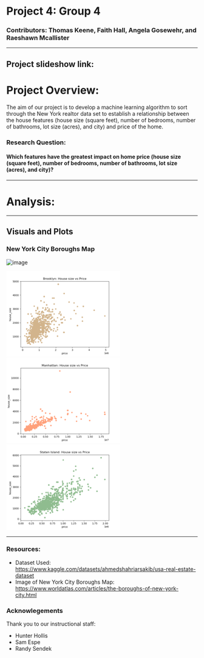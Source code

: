 # Project 4: Group 4
### Contributors: Thomas Keene, Faith Hall, Angela Gosewehr, and Raeshawn Mcallister
---
Project slideshow link: 
---
# Project Overview: 
The aim of our project is to develop a machine learning algorithm to sort through the New York realtor data set to establish a relationship between the house features (house size (square feet), number of bedrooms, number of bathrooms, lot size (acres), and city) and price of the home.

### Research Question: 
#### Which features have the greatest impact on home price (house size (square feet), number of bedrooms, number of bathrooms, lot size (acres), and city)?
---
# Analysis: 

---
## Visuals and Plots
### New York City Boroughs Map
![image](https://github.com/Faith-Hall/project-4-group-4/assets/135525815/9349b6da-1c03-4ff1-88f7-56b156c6491f)

<p float="center">
  <img src="/Visualizations/brooklyn_plot.png" width="300" />
  <img src="/Visualizations/manhattan_plot.png" width="300" /> 
  <img src="/Visualizations/staten_island_plot.png" width="300" />
</p>

---
### Resources: 
- Dataset Used: https://www.kaggle.com/datasets/ahmedshahriarsakib/usa-real-estate-dataset
- Image of New York City Boroughs Map: https://www.worldatlas.com/articles/the-boroughs-of-new-york-city.html

### Acknowlegements
Thank you to our instructional staff: 
- Hunter Hollis
- Sam Espe
- Randy Sendek
